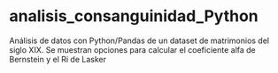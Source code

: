 # analisis_consanguinidad_Python
Análisis de datos con Python/Pandas de un dataset de matrimonios del siglo XIX. Se muestran opciones para calcular el coeficiente alfa de Bernstein y el Ri de Lasker
